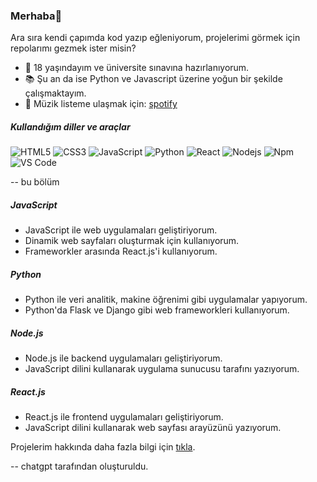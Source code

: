 ### Merhaba👋

Ara sıra kendi çapımda kod yazıp eğleniyorum, projelerimi görmek için repolarımı gezmek ister misin?

- 🔭 18 yaşındayım ve üniversite sınavına hazırlanıyorum.
- 📚 Şu an da ise Python ve Javascript üzerine yoğun bir şekilde çalışmaktayım.
- 🎵 Müzik listeme ulaşmak için: [spotify](https://open.spotify.com/user/wxxs3mhd4wxfg869wfe3ga5t4?si=1829ea8e06fa414b)

##### Kullandığım diller ve araçlar

![HTML5](https://img.shields.io/badge/-HTML5-%23E44D27?style=flat-square&logo=html5&logoColor=ffffff)
![CSS3](https://img.shields.io/badge/-CSS3-%231572B6?style=flat-square&logo=css3)
![JavaScript](https://img.shields.io/badge/-JavaScript-%23F7DF1C?style=flat-square&logo=javascript&logoColor=000000&labelColor=%23F7DF1C&color=%23FFCE5A)
![Python](http://img.shields.io/badge/-Python-3776AB?style=flat-square&logo=python&logoColor=ffffff)
![React](https://img.shields.io/badge/-React-61DAFB?style=flat-square&logo=react&logoColor=ffffff)
![Nodejs](https://img.shields.io/badge/-Nodejs-339933?style=flat-square&logo=Node.js&logoColor=ffffff)
![Npm](https://img.shields.io/badge/-npm-CB3837?style=flat-square&logo=npm)
![VS Code](http://img.shields.io/badge/-VS%20Code-007ACC?style=flat-square&logo=visual-studio-code&logoColor=ffffff)


-- bu bölüm
##### JavaScript
- JavaScript ile web uygulamaları geliştiriyorum.
- Dinamik web sayfaları oluşturmak için kullanıyorum.
- Frameworkler arasında React.js'i kullanıyorum.

##### Python
- Python ile veri analitik, makine öğrenimi gibi uygulamalar yapıyorum.
- Python'da Flask ve Django gibi web frameworkleri kullanıyorum.

##### Node.js
- Node.js ile backend uygulamaları geliştiriyorum.
- JavaScript dilini kullanarak uygulama sunucusu tarafını yazıyorum.

##### React.js
- React.js ile frontend uygulamaları geliştiriyorum.
- JavaScript dilini kullanarak web sayfası arayüzünü yazıyorum.

Projelerim hakkında daha fazla bilgi için [tıkla](mailto:abdulbakiaydogan1@outlook.com).

-- chatgpt tarafından oluşturuldu.

